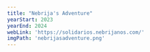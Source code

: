 ```yaml
---
title: "Nebrija's Adventure"
yearStart: 2023
yearEnd: 2024
webLink: 'https://solidarios.nebrijanos.com/'
imgPath: 'nebrijasadventure.png'
---
```

